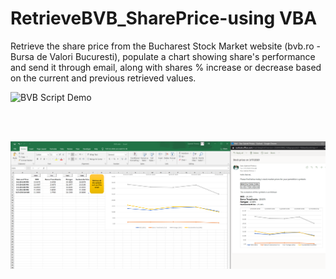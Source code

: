 # RetrieveBVB_SharePrice-using VBA
Retrieve the share price from the Bucharest Stock Market website (bvb.ro - Bursa de Valori Bucuresti), populate a chart showing share's performance and send it through email, along with shares % increase or decrease based on the current and previous retrieved values.

![BVB Script Demo](RetrieveAllAndSendEmail4.gif)
 
<br>
<br>

<a><img src="Capture.PNG"/></a>
